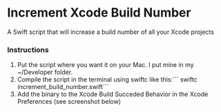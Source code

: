 # Increment Xcode Build Number
A Swift script that will increase a build number of all your Xcode projects


### Instructions
1. Put the script where you want it on your Mac. I put mine in my ~/Developer folder.
2. Compile the script in the terminal using swiftc like this:´´´ swiftc increment_build_number.swift```
3. Add the binary to the Xcode Build Succeded Behavior in the Xcode Preferences (see screenshot below)
